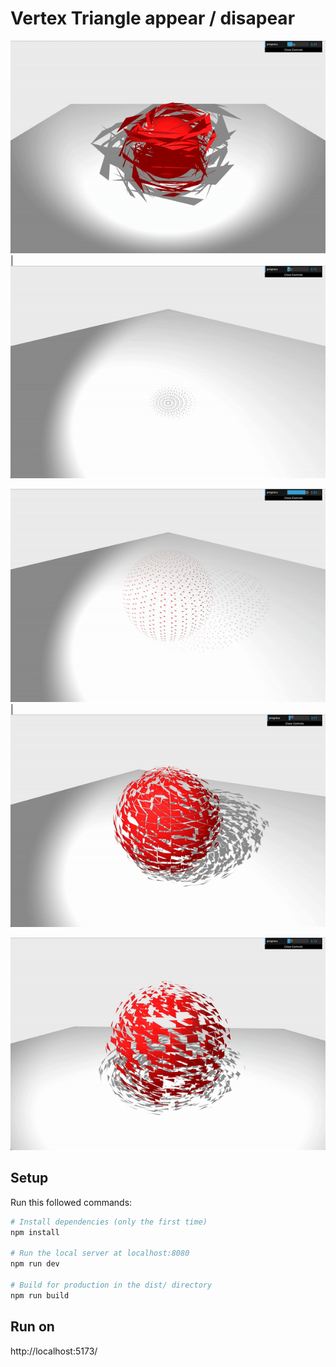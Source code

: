 # Vertex Triangle appear / disapear

![Cover](https://github.com/Klipfel-Nicolas/trianglesVertex_sketch/blob/main/public/gif/tornado.gif) | ![Cover](https://github.com/Klipfel-Nicolas/trianglesVertex_sketch/blob/main/public/gif/bottom.gif)

![Cover](https://github.com/Klipfel-Nicolas/trianglesVertex_sketch/blob/main/public/gif/reduce.gif) | ![Cover](https://github.com/Klipfel-Nicolas/trianglesVertex_sketch/blob/main/public/gif/scale.gif)

![Cover](https://github.com/Klipfel-Nicolas/trianglesVertex_sketch/blob/main/public/gif/wind.gif)

## Setup
Run this followed commands:

``` bash
# Install dependencies (only the first time)
npm install

# Run the local server at localhost:8080
npm run dev

# Build for production in the dist/ directory
npm run build
```

## Run on 
http://localhost:5173/
